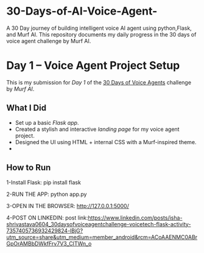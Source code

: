 # 30-Days-of-AI-Voice-Agent-
A 30 Day journey of building intelligent voice AI agent using python,Flask, and Murf AI. This repository documents my daily progress in the 30 days of  voice agent challenge by Murf AI.

# Day 1 – Voice Agent Project Setup 

This is my submission for *Day 1* of the [30 Days of Voice Agents](https://www.murf.ai/30-days-of-voice-agents) challenge by *Murf AI*.

## What I Did
- Set up a basic *Flask app*.
- Created a stylish and interactive *landing page* for my voice agent project.
- Designed the UI using HTML + internal CSS with a Murf-inspired theme.
- 
##  How to Run
 1-Install Flask:
pip install flask

 2-RUN THE APP:
python app.py

 3-OPEN IN THE BROWSER:
http://127.0.0.1:5000/

 4-POST ON LINKEDIN:
 post link:https://www.linkedin.com/posts/isha-shrivastava0604_30daysofvoiceagentchallenge-voicetech-flask-activity-7357405736932429824-lBjG?utm_source=share&utm_medium=member_android&rcm=ACoAAENMC0ABrGpOrAMBbDWkfFrv7V3_ClTWn_o
